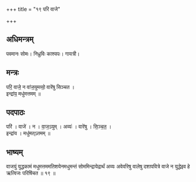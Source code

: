 +++
title = "१९ परि वाजे"

+++
## अधिमन्त्रम्
पवमानः सोमः। निध्रुविः काश्यपः। गायत्री।

## मन्त्रः
परि॒ वाजे॒ न वा॑ज॒युमव्यो॒ वारे॑षु सिञ्चत ।  
इन्द्रा॑य॒ मधु॑मत्तमम् ॥

## पदपाठः
परि॑ । वाजे॑ । न । वा॒ज॒ऽयुम् । अव्यः॑ । वारे॑षु । सि॒ञ्च॒त॒ ।  
इन्द्रा॑य । मधु॑मत्ऽतमम् ॥

## भाष्यम्
वाजयुं युद्धकामं मधुमत्तममतिशयेनमधुमन्तं सोममिन्द्रायेद्रार्थं अव्यः अवेर्वारेषु वालेषु दशापवित्रे वाजे न युद्धेइव हे ऋत्विजः परिषिंचत ॥ १९ ॥